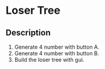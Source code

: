 Loser Tree
===

Description
---
1. Generate 4 number with button A.
2. Generate 4 number with button B.
3. Build the loser tree with gui.
